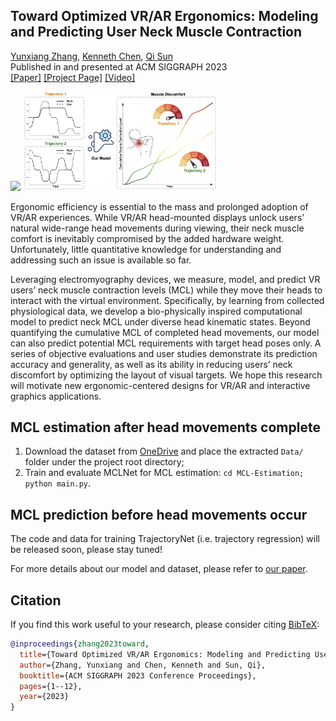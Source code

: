 ## Toward Optimized VR/AR Ergonomics: Modeling and Predicting User Neck Muscle Contraction

[Yunxiang Zhang](https://yunxiangzhang.github.io/), [Kenneth Chen](https://kenchen10.github.io/), [Qi Sun](https://qisun.me/) \
Published in and presented at ACM SIGGRAPH 2023 \
[\[Paper\]](https://www.immersivecomputinglab.org/wp-content/uploads/2023/05/xr-ergonomics-neck-comfort.pdf) [\[Project Page\]](https://www.immersivecomputinglab.org/publication/toward-optimized-vr-ar-ergonomics-modeling-and-predicting-user-neck-muscle-contraction/) [\[Video\]](https://www.youtube.com/watch?v=XO8VR1tJoaI)

<p style="width: 100%; margin: 0 auto;">
  <img src="Docs/teaser-left.png" width="37.3%" />
  <img src="Docs/teaser-right.png" width="61.7%" />
</p>

Ergonomic efficiency is essential to the mass and prolonged adoption of VR/AR experiences. While VR/AR head-mounted displays unlock users’ natural wide-range head movements during viewing, their neck muscle comfort is inevitably compromised by the added hardware weight. Unfortunately, little quantitative knowledge for understanding and addressing such an issue is available so far.

Leveraging electromyography devices, we measure, model, and predict VR users’ neck muscle contraction levels (MCL) while they move their heads to interact with the virtual environment. Specifically, by learning from collected physiological data, we develop a bio-physically inspired computational model to predict neck MCL under diverse head kinematic states. Beyond quantifying the cumulative MCL of completed head movements, our model can also predict potential MCL requirements with target head poses only. A series of objective evaluations and user studies demonstrate its prediction accuracy and generality, as well as its ability in reducing users’ neck discomfort by optimizing the layout of visual targets. We hope this research will motivate new ergonomic-centered designs for VR/AR and interactive graphics applications.

## MCL estimation after head movements complete
1. Download the dataset from [OneDrive](https://1drv.ms/f/s!Ahl4AorfaIk6kP1fu47JkKarPTepug?e=6kUopa) and place the extracted `Data/` folder under the project root directory;
2. Train and evaluate MCLNet for MCL estimation: `cd MCL-Estimation; python main.py`.

## MCL prediction before head movements occur
The code and data for training TrajectoryNet (i.e. trajectory regression) will be released soon, please stay tuned!

For more details about our model and dataset, please refer to [our paper](https://www.immersivecomputinglab.org/wp-content/uploads/2023/05/xr-ergonomics-neck-comfort.pdf).

## Citation
If you find this work useful to your research, please consider citing [BibTeX](Docs/xr-ergonomics-neck-comfort.bib):
```bibtex
@inproceedings{zhang2023toward,
  title={Toward Optimized VR/AR Ergonomics: Modeling and Predicting User Neck Muscle Contraction},
  author={Zhang, Yunxiang and Chen, Kenneth and Sun, Qi},
  booktitle={ACM SIGGRAPH 2023 Conference Proceedings},
  pages={1--12},
  year={2023}
}
```